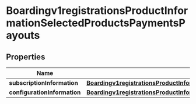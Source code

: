 
# Boardingv1registrationsProductInformationSelectedProductsPaymentsPayouts

## Properties
Name | Type | Description | Notes
------------ | ------------- | ------------- | -------------
**subscriptionInformation** | [**Boardingv1registrationsProductInformationSelectedProductsPaymentsPayerAuthenticationSubscriptionInformation**](Boardingv1registrationsProductInformationSelectedProductsPaymentsPayerAuthenticationSubscriptionInformation.md) |  |  [optional]
**configurationInformation** | [**Boardingv1registrationsProductInformationSelectedProductsPaymentsPayoutsConfigurationInformation**](Boardingv1registrationsProductInformationSelectedProductsPaymentsPayoutsConfigurationInformation.md) |  |  [optional]



